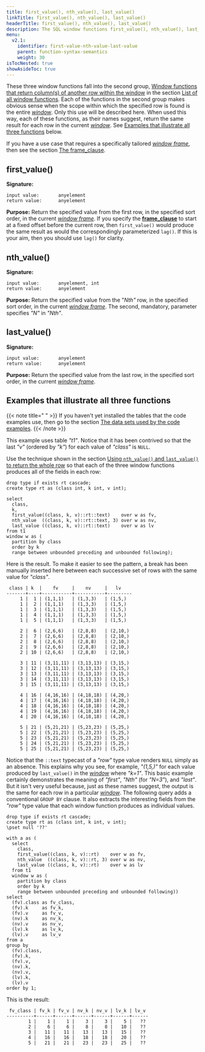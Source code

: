 ```yaml
---
title: first_value(), nth_value(), last_value()
linkTitle: first_value(), nth_value(), last_value()
headerTitle: first_value(), nth_value(), last_value()
description: The SQL window functions first_value(), nth_value(), last_value()
menu:
  v2.1:
    identifier: first-value-nth-value-last-value
    parent: function-syntax-semantics
    weight: 30
isTocNested: true
showAsideToc: true
---
```


These three window functions fall into the second group, [Window functions that return column(s) of another row within the window](../#window-functions-that-return-column-s-of-another-row-within-the-window) in the section [List of all window functions](../#list-of-all-window-functions). Each of the functions in the second group makes obvious sense when the scope within which the specified row is found is the entire [_window_](../../sql-syntax-semantics/#the-window-definition-rule). Only this use will be described here. When used this way, each of these functions, as their names suggest, return the same result for each row in the current [_window_](../../sql-syntax-semantics/#the-window-definition-rule). See  [Examples that illustrate all three functions](#examples-that-illustrate-all-three-functions) below.

If you have a use case that requires a specifically tailored [_window frame_](../../sql-syntax-semantics/#frame-clause-semantics-for-window-functions), then see the section [The frame_clause](../../sql-syntax-semantics/#the-frame-clause).

## first_value()

**Signature:**

```
input value:       anyelement
return value:      anyelement
```
**Purpose:** Return the specified value from the first row, in the specified sort order, in the current [_window frame_](../../sql-syntax-semantics/#frame-clause-semantics-for-window-functions). If you specify the [**frame_clause**](../../../../syntax_resources/grammar_diagrams/#frame-clause) to start at a fixed offset before the current row, then `first_value()` would produce the same result as would the correspondingly parameterized `lag()`. If this is your aim, then you should use `lag()` for clarity.

## nth_value()

**Signature:**

```
input value:       anyelement, int
return value:      anyelement
```

**Purpose:** Return the specified value from the "_Nth"_ row, in the specified sort order, in the current [_window frame_](../../sql-syntax-semantics/#frame-clause-semantics-for-window-functions). The second, mandatory, parameter specifies _"N"_ in _"Nth"_.

## last_value()

**Signature:**

```
input value:       anyelement
return value:      anyelement
```
**Purpose:** Return the specified value from the last row, in the specified sort order, in the current [_window frame_](../../sql-syntax-semantics/#frame-clause-semantics-for-window-functions).

## Examples that illustrate all three functions

{{< note title=" " >}}
If you haven't yet installed the tables that the code examples use, then go to the section [The data sets used by the code examples](../data-sets/).
{{< /note >}}

This example uses table _"t1"_. Notice that it has been contrived so that the last _"v"_ (ordered by _"k"_) for each value of _"class"_ is `NULL`. 

Use the technique shown in the section [Using `nth_value()` and `last_value()` to return the whole row](../#using-nth-value-and-last-value-to-return-the-whole-row) so that each of the three window functions produces all of the fields in each row:
```postgresql
drop type if exists rt cascade;
create type rt as (class int, k int, v int);

select
  class,
  k,
  first_value((class, k, v)::rt::text)    over w as fv,
  nth_value  ((class, k, v)::rt::text, 3) over w as nv,
  last_value ((class, k, v)::rt::text)    over w as lv
from t1
window w as (
  partition by class
  order by k
  range between unbounded preceding and unbounded following);
```
Here is the result. To make it easier to see the pattern, a break has been manually inserted here between each successive set of rows with the same value for _"class"_.
```
 class | k  |    fv     |    nv     |   lv    
-------+----+-----------+-----------+---------
     1 |  1 | (1,1,1)   | (1,3,3)   | (1,5,)
     1 |  2 | (1,1,1)   | (1,3,3)   | (1,5,)
     1 |  3 | (1,1,1)   | (1,3,3)   | (1,5,)
     1 |  4 | (1,1,1)   | (1,3,3)   | (1,5,)
     1 |  5 | (1,1,1)   | (1,3,3)   | (1,5,)

     2 |  6 | (2,6,6)   | (2,8,8)   | (2,10,)
     2 |  7 | (2,6,6)   | (2,8,8)   | (2,10,)
     2 |  8 | (2,6,6)   | (2,8,8)   | (2,10,)
     2 |  9 | (2,6,6)   | (2,8,8)   | (2,10,)
     2 | 10 | (2,6,6)   | (2,8,8)   | (2,10,)

     3 | 11 | (3,11,11) | (3,13,13) | (3,15,)
     3 | 12 | (3,11,11) | (3,13,13) | (3,15,)
     3 | 13 | (3,11,11) | (3,13,13) | (3,15,)
     3 | 14 | (3,11,11) | (3,13,13) | (3,15,)
     3 | 15 | (3,11,11) | (3,13,13) | (3,15,)

     4 | 16 | (4,16,16) | (4,18,18) | (4,20,)
     4 | 17 | (4,16,16) | (4,18,18) | (4,20,)
     4 | 18 | (4,16,16) | (4,18,18) | (4,20,)
     4 | 19 | (4,16,16) | (4,18,18) | (4,20,)
     4 | 20 | (4,16,16) | (4,18,18) | (4,20,)

     5 | 21 | (5,21,21) | (5,23,23) | (5,25,)
     5 | 22 | (5,21,21) | (5,23,23) | (5,25,)
     5 | 23 | (5,21,21) | (5,23,23) | (5,25,)
     5 | 24 | (5,21,21) | (5,23,23) | (5,25,)
     5 | 25 | (5,21,21) | (5,23,23) | (5,25,)
```
Notice that the `::text` typecast of a _"row"_ type value renders `NULL` simply as an absence. This explains why you see, for example, _"(1,5,)"_ for each value produced by `last_value()` in the [_window_](../../sql-syntax-semantics/#the-window-definition-rule) where _"k=1"_. This basic example certainly demonstrates the meaning of _"first"_, _"Nth"_ (for _"N=3"_), and _"last"_. But it isn't very useful because, just as these names suggest, the output is the same for each row in a particular [_window_](../../sql-syntax-semantics/#the-window-definition-rule). The following query adds a conventional `GROUP BY` clause. It also extracts the interesting fields from the _"row"_ type value that each window function produces as individual values.
```postgresql
drop type if exists rt cascade;
create type rt as (class int, k int, v int);
\pset null '??'

with a as (
  select
    class,
    first_value((class, k, v)::rt)    over w as fv,
    nth_value  ((class, k, v)::rt, 3) over w as nv,
    last_value ((class, k, v)::rt)    over w as lv
  from t1
  window w as (
    partition by class
    order by k
    range between unbounded preceding and unbounded following))
select
  (fv).class as fv_class,
  (fv).k     as fv_k,
  (fv).v     as fv_v,
  (nv).k     as nv_k,
  (nv).v     as nv_v,
  (lv).k     as lv_k,
  (lv).v     as lv_v
from a
group by
  (fv).class,
  (fv).k,
  (fv).v,
  (nv).k,
  (nv).v,
  (lv).k,
  (lv).v
order by 1;
```
This is the result:
```
 fv_class | fv_k | fv_v | nv_k | nv_v | lv_k | lv_v 
----------+------+------+------+------+------+------
        1 |    1 |    1 |    3 |    3 |    5 |   ??
        2 |    6 |    6 |    8 |    8 |   10 |   ??
        3 |   11 |   11 |   13 |   13 |   15 |   ??
        4 |   16 |   16 |   18 |   18 |   20 |   ??
        5 |   21 |   21 |   23 |   23 |   25 |   ??
```

